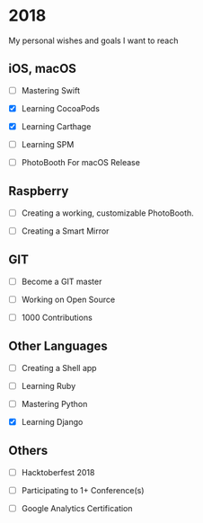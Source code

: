 # 2018
My personal wishes and goals I want to reach


## iOS, macOS

- [ ] Mastering Swift

- [x] Learning CocoaPods

- [x] Learning Carthage

- [ ] Learning SPM

- [ ] PhotoBooth For macOS Release


## Raspberry

- [ ] Creating a working, customizable PhotoBooth.

- [ ] Creating a Smart Mirror

## GIT

- [ ] Become a GIT master

- [ ] Working on Open Source

- [ ] 1000 Contributions


## Other Languages

- [ ] Creating a Shell app

- [ ] Learning Ruby

- [ ] Mastering Python

- [x] Learning Django


## Others

- [ ] Hacktoberfest 2018

- [ ] Participating to 1+ Conference(s)

- [ ] Google Analytics Certification
